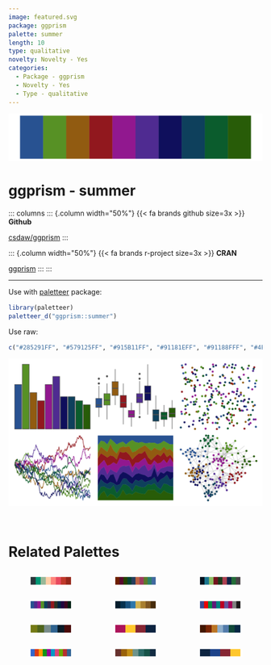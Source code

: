 ```yaml
---
image: featured.svg
package: ggprism
palette: summer
length: 10
type: qualitative
novelty: Novelty - Yes
categories:
  - Package - ggprism
  - Novelty - Yes
  - Type - qualitative
---
```


![](featured.svg)

# ggprism - summer 

::: columns
::: {.column width="50%"}
{{< fa brands github size=3x >}}
**Github**

[csdaw/ggprism](https://github.com/csdaw/ggprism)
:::

::: {.column width="50%"}
{{< fa brands r-project size=3x >}}
**CRAN**

[ggprism](https://CRAN.R-project.org/package=ggprism)
:::
:::

<hr> 

Use with [paletteer](https://emilhvitfeldt.github.io/paletteer/) package:

```r
library(paletteer)
paletteer_d("ggprism::summer")
```

Use raw:

```r
c("#285291FF", "#579125FF", "#915B11FF", "#91181EFF", "#91188FFF", "#4F2B91FF", "#0F0F5CFF", "#0E405CFF", "#0B5C2DFF", "#285C08FF")
``` 

![](examples.png) 

<br>

# Related Palettes

<div class="list" style="display: grid; grid-template-columns: auto auto auto;"> <figure class="figure">
<a href="../../awtools/a_palette/"> <img src="../../awtools/a_palette/featured.svg" style="width: 100%;" class="figure-img"></a>
</figure> <figure class="figure">
<a href="../../ggprism/muted_rainbow/"> <img src="../../ggprism/muted_rainbow/featured.svg" style="width: 100%;" class="figure-img"></a>
</figure> <figure class="figure">
<a href="../../peRReo/eminem/"> <img src="../../peRReo/eminem/featured.svg" style="width: 100%;" class="figure-img"></a>
</figure> <figure class="figure">
<a href="../../ggprism/floral/"> <img src="../../ggprism/floral/featured.svg" style="width: 100%;" class="figure-img"></a>
</figure> <figure class="figure">
<a href="../../MetBrewer/Ingres/"> <img src="../../MetBrewer/Ingres/featured.svg" style="width: 100%;" class="figure-img"></a>
</figure> <figure class="figure">
<a href="../../ggsci/default_aaas/"> <img src="../../ggsci/default_aaas/featured.svg" style="width: 100%;" class="figure-img"></a>
</figure> <figure class="figure">
<a href="../../Manu/Korimako/"> <img src="../../Manu/Korimako/featured.svg" style="width: 100%;" class="figure-img"></a>
</figure> <figure class="figure">
<a href="../../nbapalettes/nuggets_statement/"> <img src="../../nbapalettes/nuggets_statement/featured.svg" style="width: 100%;" class="figure-img"></a>
</figure> <figure class="figure">
<a href="../../MetBrewer/Moreau/"> <img src="../../MetBrewer/Moreau/featured.svg" style="width: 100%;" class="figure-img"></a>
</figure> <figure class="figure">
<a href="../../ggthemes/gdoc/"> <img src="../../ggthemes/gdoc/featured.svg" style="width: 100%;" class="figure-img"></a>
</figure> <figure class="figure">
<a href="../../MetBrewer/Veronese/"> <img src="../../MetBrewer/Veronese/featured.svg" style="width: 100%;" class="figure-img"></a>
</figure> <figure class="figure">
<a href="../../nbapalettes/nuggets/"> <img src="../../nbapalettes/nuggets/featured.svg" style="width: 100%;" class="figure-img"></a>
</figure> 
</div>
